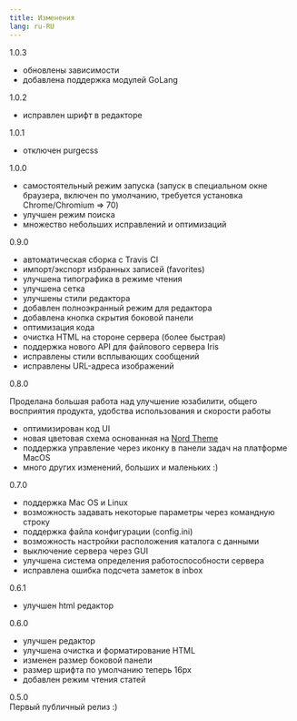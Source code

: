```yaml
---
title: Изменения
lang: ru-RU
---
```


<span class="badge badge-primary">1.0.3</span>  

* обновлены зависимости
* добавлена поддержка модулей GoLang

<span class="badge badge-primary">1.0.2</span>  

* исправлен шрифт в редакторе

<span class="badge badge-primary">1.0.1</span>  

* отключен purgecss

<span class="badge badge-primary">1.0.0</span>  

* самостоятельный режим запуска (запуск в специальном окне браузера, включен по умолчанию, требуется установка Chrome/Chromium => 70)
* улучшен режим поиска
* множество небольших исправлений и оптимизаций

<span class="badge badge-info">0.9.0</span>  

* автоматическая сборка с Travis CI
* импорт/экспорт избранных записей (favorites)
* улучшена типографика в режиме чтения
* улучшена сетка
* улучшены стили редактора
* добавлен полноэкранный режим для редактора
* добавлена кнопка скрытия боковой панели
* оптимизация кода
* очистка HTML на стороне сервера (более быстрая)
* поддержка нового API для файлового сервера Iris
* исправлены стили всплывающих сообщений
* исправлены URL-адреса изображений

<span class="badge badge-info">0.8.0</span>  

Проделана большая работа над улучшение юзабилити, общего восприятия продукта, удобства использования и скорости работы

* оптимизирован код UI
* новая цветовая схема основанная на [Nord Theme](https://www.nordtheme.com/)
* поддержка управление через иконку в панели задач на платформе MacOS
* много других изменений, больших и маленьких :)

<span class="badge badge-info">0.7.0</span>  
* поддержка Mac OS и Linux
* возможность задавать некоторые параметры через командную строку
* поддержка файла конфигурации (config.ini)
* возможность настройки расположения каталога с данными
* выключение сервера через GUI
* улучшена система определения работоспособности сервера
* исправлена ошибка подсчета заметок в inbox 

<span class="badge badge-info">0.6.1</span>  
* улучшен html редактор

<span class="badge badge-info">0.6.0</span>  
* улучшен редактор
* улучшена очистка и форматирование HTML
* изменен размер боковой панели
* размер шрифта по умолчанию теперь 16px
* добавлен режим чтения статей

<span class="badge badge-info mb-3">0.5.0</span>  
Первый публичный релиз :)  

